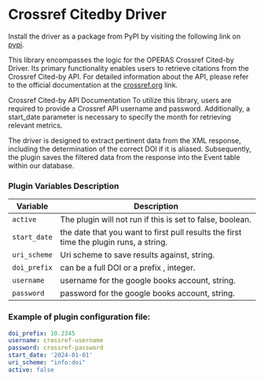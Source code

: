 # Crossref Citedby Driver

Install the driver as a package from PyPI by visiting the following link on [pypi][1].


This library encompasses the logic for the OPERAS Crossref Cited-by Driver. Its primary functionality enables users to retrieve citations from the Crossref Cited-by API. For detailed information about the API, please refer to the official documentation at the [crossref.org][2] link.

Crossref Cited-by API Documentation
To utilize this library, users are required to provide a Crossref API username and password. Additionally, a start_date parameter is necessary to specify the month for retrieving relevant metrics.

The driver is designed to extract pertinent data from the XML response, including the determination of the correct DOI if it is aliased. Subsequently, the plugin saves the filtered data from the response into the Event table within our database.


### Plugin Variables Description

| Variable                | Description                                                                                        |
| ----------------------- | -------------------------------------------------------------------------------------------------- |
| `active`                | The plugin will not run if this is set to false, boolean.                                          |
| `start_date`            | the date that you want to first pull results the first time the plugin runs, a string.             |
| `uri_scheme`            | Uri scheme to save results against, string.                                                        |
| `doi_prefix`            | can be a full DOI or a prefix , integer.                                                           | 
| `username`              | username for the google books account, string.                                                     |
| `password`              | password for the google books account, string.                                                     | 


### Example of plugin configuration file:

```yaml
doi_prefix: 10.2345
username: crossref-username
password: crossref-password
start_date: '2024-01-01'
uri_scheme: "info:doi"
active: false
```

[1]: https://pypi.org/project/hirmeos-crossref-citedby-driver/ "Pypi link" 
[2]: https://www.crossref.org/documentation/cited-by/retrieve-citations/ "Crossref documentation"
